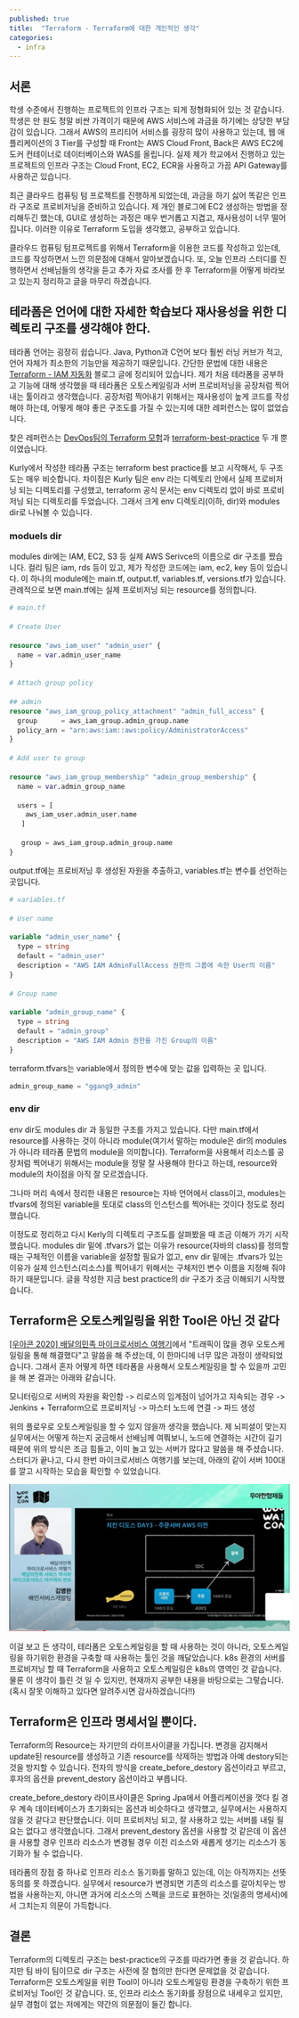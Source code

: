 ```yaml
---
published: true
title:  "Terraform - Terraform에 대한 개인적인 생각"
categories:
  - infra
---
```



## 서론

학생 수준에서 진행하는 프로젝트의 인프라 구조는 되게 정형화되어 있는 것 같습니다. 학생은 만 원도 정말 비싼 가격이기 때문에 AWS 서비스에 과금을 하기에는 상당한 부담감이 있습니다. 그래서 AWS의 프리티어 서비스를 굉장히 많이 사용하고 있는데, 웹 애플리케이션의 3 Tier를 구성할 때 Front는 AWS Cloud Front, Back은 AWS EC2에 도커 컨테이너로 데이터베이스와 WAS를 올립니다. 실제 제가 학교에서 진행하고 있는 프로젝트의 인프라 구조는 Cloud Front, EC2, ECR을 사용하고 가끔 API Gateway를 사용하곤 있습니다.

최근 클라우드 컴퓨팅 텀 프로젝트를 진행하게 되었는데, 과금을 하기 싫어 똑같은 인프라 구조로 프로비저닝을 준비하고 있습니다. 제 개인 블로그에 EC2 생성하는 방법을 정리해두긴 했는데, GUI로 생성하는 과정은 매우 번거롭고 지겹고, 재사용성이 너무 떨어집니다. 이러한 이유로 Terraform 도입을 생각했고, 공부하고 있습니다.

클라우드 컴퓨팅 텀프로젝트를 위해서 Terraform을 이용한 코드를 작성하고 있는데, 코드를 작성하면서 느낀 의문점에 대해서 알아보겠습니다. 또, 오늘 인프라 스터디를 진행하면서 선배님들의 생각을 듣고 추가 자료 조사를 한 후 Terraform을 어떻게 바라보고 있는지 정리하고 글을 마무리 하겠습니다.


## 테라폼은 언어에 대한 자세한 학습보다 재사용성을 위한 디렉토리 구조를 생각해야 한다.

테라폼 언어는 굉장히 쉽습니다. Java, Python과 C언어 보다 훨씬 러닝 커브가 적고, 언어 자체가 최소한의 기능만을 제공하기 때문입니다. 간단한 문법에 대한 내용은 [Terraform - IAM 자동화](https://02ggang9.github.io/infra/Terraform1/) 블로그 글에 정리되어 있습니다. 제가 처음 테라폼을 공부하고 기능에 대해 생각했을 때 테라폼은 오토스케일링과 서버 프로비저닝을 공장처럼 찍어내는 툴이라고 생각했습니다. 공장처럼 찍어내기 위해서는 재사용성이 높게 코드를 작성해야 하는데, 어떻게 해야 좋은 구조도를 가질 수 있는지에 대한 레퍼런스는 많이 없었습니다.

찾은 레퍼런스는 [DevOps팀의 Terraform 모험](https://helloworld.kurly.com/blog/terraform-adventure/)과 [terraform-best-practice](https://github.com/antonbabenko/terraform-best-practices/tree/master/examples/medium-terraform) 두 개 뿐이였습니다.

Kurly에서 작성한 테라폼 구조는 terraform best practice를 보고 시작해서, 두 구조도는 매우 비슷합니다. 차이점은 Kurly 팀은 env 라는 디렉토리 안에서 실제 프로비저닝 되는 디렉토리를 구성했고, terraform 공식 문서는 env 디렉토리 없이 바로 프로비저닝 되는 디렉토리를 두었습니다. 그래서 크게 env 디렉토리(이하, dir)와 modules dir로 나눠볼 수 있습니다.

### moduels dir

modules dir에는 IAM, EC2, S3 등 실제 AWS Serivce의 이름으로 dir 구조를 짰습니다. 컬리 팀은 iam, rds 등이 있고, 제가 작성한 코드에는 iam, ec2, key 등이 있습니다. 이 하나의 module에는 main.tf, output.tf, variables.tf, versions.tf가 있습니다. 관례적으로 보면 main.tf에는 실제 프로비저닝 되는 resource를 정의합니다.

~~~tf
# main.tf

# Create User

resource "aws_iam_user" "admin_user" {
  name = var.admin_user_name
}

# Attach group policy

## admin
resource "aws_iam_group_policy_attachment" "admin_full_access" {
  group      = aws_iam_group.admin_group.name
  policy_arn = "arn:aws:iam::aws:policy/AdministratorAccess"
}

# Add user to group

resource "aws_iam_group_membership" "admin_group_membership" {
  name = var.admin_group_name

  users = [
    aws_iam_user.admin_user.name
   ]

   group = aws_iam_group.admin_group.name
}
~~~

output.tf에는 프로비저닝 후 생성된 자원을 추출하고, variables.tf는 변수를 선언하는 곳입니다.

~~~tf
# variables.tf

# User name

variable "admin_user_name" {
  type = string
  default = "admin_user"
  description = "AWS IAM AdminFullAccess 권한의 그룹에 속한 User의 이름"
}

# Group name

variable "admin_group_name" {
  type = string
  default = "admin_group"
  description = "AWS IAM Admin 권한을 가진 Group의 이름"
}
~~~

terraform.tfvars는 variable에서 정의한 변수에 맞는 값을 입력하는 곳 입니다.

~~~tfvars
admin_group_name = "ggang9_admin"
~~~

### env dir

env dir도 modules dir 과 동일한 구조를 가지고 있습니다. 다만 main.tf에서 resource를 사용하는 것이 아니라 module(여기서 말하는 module은 dir의 modules가 아니라 테라폼 문법의 module을 의미합니다). Terraform을 사용해서 리소스를 공장처럼 찍어내기 위해서는 module을 정말 잘 사용해야 한다고 하는데, resource와 module의 차이점을 아직 잘 모르겠습니다.

그나마 머리 속에서 정리한 내용은 resource는 자바 언어에서 class이고, modules는 tfvars에 정의된 variable을 토대로 class의 인스턴스를 찍어내는 것이다 정도로 정리했습니다. 

이정도로 정리하고 다시 Kerly의 디렉토리 구조도를 살펴봤을 때 조금 이해가 가기 시작했습니다. modules dir 밑에 .tfvars가 없는 이유가 resource(자바의 class)를 정의할 때는 구체적인 이름을 variable을 설정할 필요가 없고, env dir 밑에는 .tfvars가 있는 이유가 실제 인스턴스(리소스)를 찍어내기 위해서는 구체저인 변수 이름을 지정해 줘야 하기 때문입니다. 글을 작성한 지금 best practice의 dir 구조가 조금 이해되기 시작했습니다.


## Terraform은 오토스케일링을 위한 Tool은 아닌 것 같다

[[우아콘 2020] 배달의민족 마이크로서비스 여행기](https://www.youtube.com/watch?v=BnS6343GTkY)에서 "트래픽이 많을 경우 오토스케일링을 통해 해결했다"고 말씀을 해 주셨는데, 이 한마디에 너무 많은 과정이 생략되었습니다. 그래서 혼자 어떻게 하면 테라폼을 사용해서 오토스케일링을 할 수 있을까 고민을 해 본 결과는 아래와 같습니다.

모니터링으로 서버의 자원을 확인함 -> 리로스의 임계점이 넘어가고 지속되는 경우 -> Jenkins + Terraform으로 프로비저닝 -> 마스터 노드에 연결 -> 파드 생성

위의 플로우로 오토스케일링을 할 수 있지 않을까 생각을 했습니다. 제 뇌피셜이 맞는지 실무에서는 어떻게 하는지 궁금해서 선배님께 여쭤보니, 노드에 연결하는 시간이 길기 때문에 위의 방식은 조금 힘들고, 이미 놀고 있는 서버가 많다고 말씀을 해 주셨습니다. 스터디가 끝나고, 다시 한번 마이크로서비스 여행기를 보는데, 아래의 같이 서버 100대를 깔고 시작하는 모습을 확인할 수 있었습니다.

![](https://github.com/02ggang9/02ggang9.github.io/blob/master/_posts/images/infra/terraform2/terraform1.png?raw=true)

이걸 보고 든 생각이, 테라폼은 오토스케일링을 할 때 사용하는 것이 아니라, 오토스케일링을 하기위한 환경을 구축할 때 사용하는 툴인 것을 깨달았습니다. k8s 환경의 서버를 프로비저닝 할 때 Terraform을 사용하고 오토스케일링은 k8s의 영역인 것 같습니다. 물론 이 생각이 틀린 것 일 수 있지만, 현재까지 공부한 내용을 바탕으로는 그렇습니다. (혹시 잘못 이해하고 있다면 알려주시면 감사하겠습니다!!)


## Terraform은 인프라 명세서일 뿐이다.

Terraform의 Resource는 자기만의 라이프사이클을 가집니다. 변경을 감지해서 update된 resource를 생성하고 기존 resource를 삭제하는 방법과 아예 destory되는 것을 방지할 수 있습니다. 전자의 방식을 create_before_destory 옵션이라고 부르고, 후자의 옵션을 prevent_destory 옵션이라고 부릅니다.

create_before_destory 라이프사이클은 Spring Jpa에서 어플리케이션을 껏다 킬 경우 계속 데이터베이스가 초기화되는 옵션과 비슷하다고 생각했고, 실무에서는 사용하지 않을 것 같다고 판단했습니다. 이미 프로비저닝 되고, 잘 사용하고 있는 서버를 내릴 필요는 없다고 생각했습니다. 그래서 prevent_destory 옵션을 사용할 것 같은데 이 옵션을 사용할 경우 인프라 리소스가 변경될 경우 이전 리소스와 새롭게 생기는 리소스가 동기화가 될 수 없습니다.

테라폼의 장점 중 하나로 인프라 리소스 동기화를 말하고 있는데, 이는 아직까지는 선뜻 동의를 못 하겠습니다. 실무에서 resource가 변경되면 기존의 리소스를 갈아치우는 방법을 사용하는지, 아니면 과거에 리소스의 스펙을 코드로 표현하는 것(일종의 명세서)에서 그치는지 의문이 가득합니다.


## 결론

Terraform의 디렉토리 구조는 best-practice의 구조를 따라가면 좋을 것 같습니다. 하지만 팀 바이 팀이므로 dir 구조는 사전에 잘 협의만 한다면 문제없을 것 같습니다. Terraform은 오토스케일을 위한 Tool이 아니라 오토스케일링 환경을 구축하기 위한 프로비저닝 Tool인 것 같습니다. 또, 인프라 리소스 동기화를 장점으로 내세우고 있지만, 실무 경험이 없는 저에게는 약간의 의문점이 들긴 합니다.


